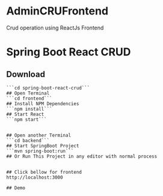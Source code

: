 # AdminCRUFrontend
Crud operation using ReactJs Frontend
# Spring Boot React CRUD
## Download
```git clone https://github.com/kshivakumar27/AdminCRUFrontendReactJS.git
```cd spring-boot-react-crud```
## Open Terminal
```cd frontend```
## Install NPM Dependencies 
```npm install```
## Start React 
```npm start```


## Open another Terminal
```cd backend```
## Start SpringBoot Project 
```mvn spring-boot:run```
## Or Run This Project in any editor with normal process 


## Click bellow for frontend
http://localhost:3000

## Demo 
